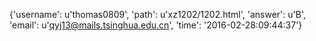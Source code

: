 {'username': u'thomas0809', 'path': u'xz1202/1202.html', 'answer': u'B', 'email': u'qyj13@mails.tsinghua.edu.cn', 'time': '2016-02-28:09:44:37'}
